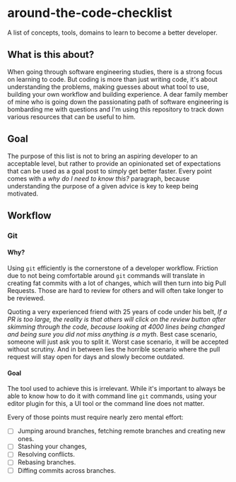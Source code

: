 # around-the-code-checklist

A list of concepts, tools, domains to learn to become a better developer. 

## What is this about? 

When going through software engineering studies, there is a strong focus on learning to code. But coding is more than just writing code, it's about understanding the problems, making guesses about what tool to use, building your own workflow and building experience. A dear family member of mine who is going down the passionating path of software engineering is bombarding me with questions and I'm using this repository to track down various resources that can be useful to him. 

## Goal

The purpose of this list is not to bring an aspiring developer to an acceptable level, but rather to provide an opinionated set of expectations that can be used as a goal post to simply get better faster. Every point comes with a _why do I need to know this?_ paragraph, because understanding the purpose of a given advice is key to keep being motivated. 

## Workflow

### Git 

#### Why?

Using `git` efficiently is the cornerstone of a developer workflow. Friction due to not being comfortable around `git` commands will translate in creating fat commits with a lot of changes, which will then turn into big Pull Requests. Those are hard to review for others and will often take longer to be reviewed. 

Quoting a very experienced friend with 25 years of code under his belt, _If a PR is too large, the reality is that others will click on the review button after skimming through the code, because looking at 4000 lines being changed and being sure you did not miss anything is a myth_. Best case scenario, someone will just ask you to split it. Worst case scenario, it will be accepted without scrutiny. And in between lies the horrible scenario where the pull request will stay open for days and slowly become outdated. 

#### Goal 

The tool used to achieve this is irrelevant. While it's important to always be able to know how to do it with command line `git` commands, using your editor plugin for this, a UI tool or the command line does not matter. 

Every of those points must require nearly zero mental effort:

- [ ] Jumping around branches, fetching remote branches and creating new ones.
- [ ] Stashing your changes, 
- [ ] Resolving conflicts. 
- [ ] Rebasing branches. 
- [ ] Diffing commits across branches. 
